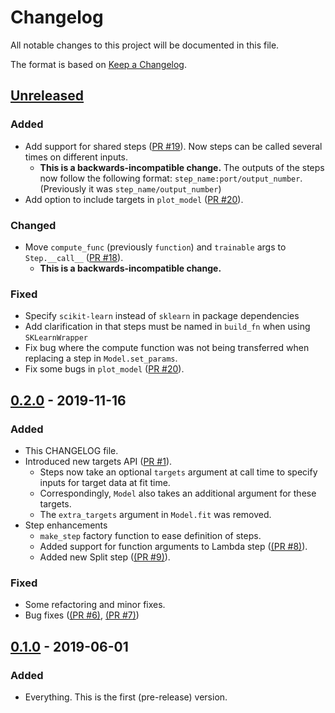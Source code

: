 # Changelog
All notable changes to this project will be documented in this file.

The format is based on [Keep a Changelog](https://keepachangelog.com/en/1.0.0/).

## [Unreleased]
### Added
- Add support for shared steps ([PR #19](https://github.com/alegonz/baikal/pull/19)). Now steps can be called several times on different inputs.
    - **This is a backwards-incompatible change.** The outputs of the steps now follow the following format: `step_name:port/output_number`.
      (Previously it was `step_name/output_number`)
- Add option to include targets in `plot_model` ([PR #20](https://github.com/alegonz/baikal/pull/20)).

### Changed
- Move `compute_func` (previously `function`) and `trainable` args to `Step.__call__` ([PR #18](https://github.com/alegonz/baikal/pull/18)).
    - **This is a backwards-incompatible change.**

### Fixed
- Specify `scikit-learn` instead of `sklearn` in package dependencies
- Add clarification in that steps must be named in `build_fn` when using `SKLearnWrapper`
- Fix bug where the compute function was not being transferred when replacing a step in `Model.set_params`.
- Fix some bugs in `plot_model` ([PR #20](https://github.com/alegonz/baikal/pull/20)).

## [0.2.0] - 2019-11-16
### Added
- This CHANGELOG file.
- Introduced new targets API ([PR #1](https://github.com/alegonz/baikal/pull/1)).
    - Steps now take an optional `targets` argument at call time to specify inputs for target data at fit time.
    - Correspondingly, `Model` also takes an additional argument for these targets.
    - The `extra_targets` argument in `Model.fit` was removed.
- Step enhancements
    - `make_step` factory function to ease definition of steps.
    - Added support for function arguments to Lambda step ([(PR #8)](https://github.com/alegonz/baikal/pull/8)).
    - Added new Split step ([(PR #9)](https://github.com/alegonz/baikal/pull/9)).

### Fixed
- Some refactoring and minor fixes.
- Bug fixes ([(PR #6)](https://github.com/alegonz/baikal/pull/6), [(PR #7)](https://github.com/alegonz/baikal/pull/7))

## [0.1.0] - 2019-06-01
### Added
- Everything. This is the first (pre-release) version.

[Unreleased]: https://github.com/alegonz/baikal/compare/v0.2.0...HEAD
[0.2.0]: https://github.com/alegonz/baikal/compare/v0.1.0...v0.2.0
[0.1.0]: https://github.com/alegonz/baikal/releases/tag/v0.1.0

<!---
Release diff tags are written as in the example below:
[0.2.0]: https://github.com/alegonz/baikal/compare/v0.1.0...v0.2.0
-->
